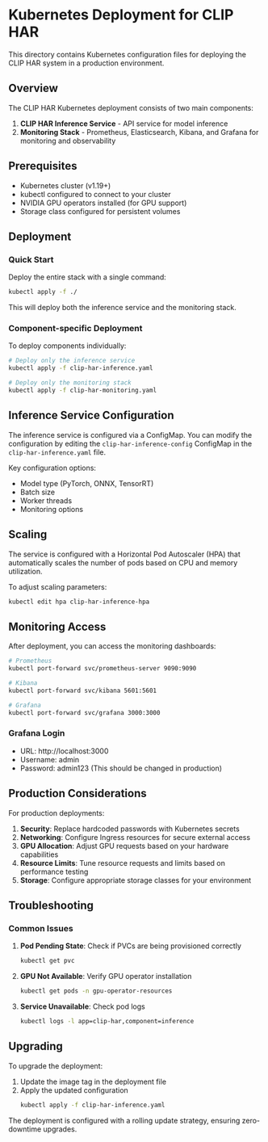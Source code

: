 # Kubernetes Deployment for CLIP HAR

This directory contains Kubernetes configuration files for deploying the CLIP HAR system in a production environment.

## Overview

The CLIP HAR Kubernetes deployment consists of two main components:

1. **CLIP HAR Inference Service** - API service for model inference
2. **Monitoring Stack** - Prometheus, Elasticsearch, Kibana, and Grafana for monitoring and observability

## Prerequisites

- Kubernetes cluster (v1.19+)
- kubectl configured to connect to your cluster
- NVIDIA GPU operators installed (for GPU support)
- Storage class configured for persistent volumes

## Deployment

### Quick Start

Deploy the entire stack with a single command:

```bash
kubectl apply -f ./
```

This will deploy both the inference service and the monitoring stack.

### Component-specific Deployment

To deploy components individually:

```bash
# Deploy only the inference service
kubectl apply -f clip-har-inference.yaml

# Deploy only the monitoring stack
kubectl apply -f clip-har-monitoring.yaml
```

## Inference Service Configuration

The inference service is configured via a ConfigMap. You can modify the configuration by editing the `clip-har-inference-config` ConfigMap in the `clip-har-inference.yaml` file.

Key configuration options:

- Model type (PyTorch, ONNX, TensorRT)
- Batch size
- Worker threads
- Monitoring options

## Scaling

The service is configured with a Horizontal Pod Autoscaler (HPA) that automatically scales the number of pods based on CPU and memory utilization.

To adjust scaling parameters:

```bash
kubectl edit hpa clip-har-inference-hpa
```

## Monitoring Access

After deployment, you can access the monitoring dashboards:

```bash
# Prometheus
kubectl port-forward svc/prometheus-server 9090:9090

# Kibana
kubectl port-forward svc/kibana 5601:5601

# Grafana
kubectl port-forward svc/grafana 3000:3000
```

### Grafana Login

- URL: http://localhost:3000
- Username: admin
- Password: admin123 (This should be changed in production)

## Production Considerations

For production deployments:

1. **Security**: Replace hardcoded passwords with Kubernetes secrets
2. **Networking**: Configure Ingress resources for secure external access
3. **GPU Allocation**: Adjust GPU requests based on your hardware capabilities
4. **Resource Limits**: Tune resource requests and limits based on performance testing
5. **Storage**: Configure appropriate storage classes for your environment

## Troubleshooting

### Common Issues

1. **Pod Pending State**: Check if PVCs are being provisioned correctly
   ```bash
   kubectl get pvc
   ```

2. **GPU Not Available**: Verify GPU operator installation
   ```bash
   kubectl get pods -n gpu-operator-resources
   ```

3. **Service Unavailable**: Check pod logs
   ```bash
   kubectl logs -l app=clip-har,component=inference
   ```

## Upgrading

To upgrade the deployment:

1. Update the image tag in the deployment file
2. Apply the updated configuration
   ```bash
   kubectl apply -f clip-har-inference.yaml
   ```

The deployment is configured with a rolling update strategy, ensuring zero-downtime upgrades. 